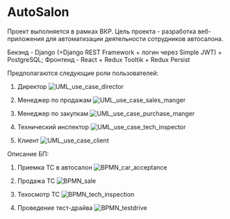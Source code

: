 # AutoSalon

Проект выполняется в рамках ВКР.
Цель проекта - разработка веб-приложения для автоматизации деятельности сотрудников автосалона.

Бекэнд - Django (+Django REST Framework + логин через Simple JWT) + PostgreSQL; 
Фронтенд - React + Redux Tooltik + Redux Persist

Предполагаются следующие роли пользователей:
1) Директор
![UML_use_case_director](https://user-images.githubusercontent.com/95462920/156708607-1f98ded8-8cc9-448c-af9f-c14b7bd43da0.png)

2) Менеджер по продажам
![UML_use_case_sales_manger](https://user-images.githubusercontent.com/95462920/156708649-ed4aa2ed-8861-4d7c-b4cb-eda9b3c20851.png)

3) Менеджер по закупкам
![UML_use_case_purchase_manger](https://user-images.githubusercontent.com/95462920/156708672-c425bd84-a610-4bf0-a4b0-682a90c60309.png)

4) Технический инспектор 
![UML_use_case_tech_inspector](https://user-images.githubusercontent.com/95462920/156708678-a346826a-c70e-4151-8bfd-597c11f80502.png)

5) Клиент
![UML_use_case_client](https://user-images.githubusercontent.com/95462920/156708723-ef92b225-ef50-42e5-a2e5-6b297a5ee229.png)


Описание БП:
1) Приемка ТС в автосалон
![BPMN_car_acceptance](https://user-images.githubusercontent.com/95462920/156708795-5531ad52-3c58-4ac4-a831-135ed98f6626.png)

2) Продажа ТС
![BPMN_sale](https://user-images.githubusercontent.com/95462920/156708822-8a52fa89-4ed9-4c35-8b79-2689d37ac317.png)

3) Техосмотр ТС
![BPMN_tech_inspection](https://user-images.githubusercontent.com/95462920/156708871-605c13da-0690-4925-a266-8df25971bd85.png)

4) Проведение тест-драйва
![BPMN_testdrive](https://user-images.githubusercontent.com/95462920/156708913-b31523be-c1ad-41d2-92fb-051fce90f427.png)
